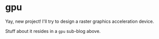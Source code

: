 # gpu

Yay, new project! I'll try to design a raster graphics acceleration device.

Stuff about it resides in a `gpu` sub-blog above.
